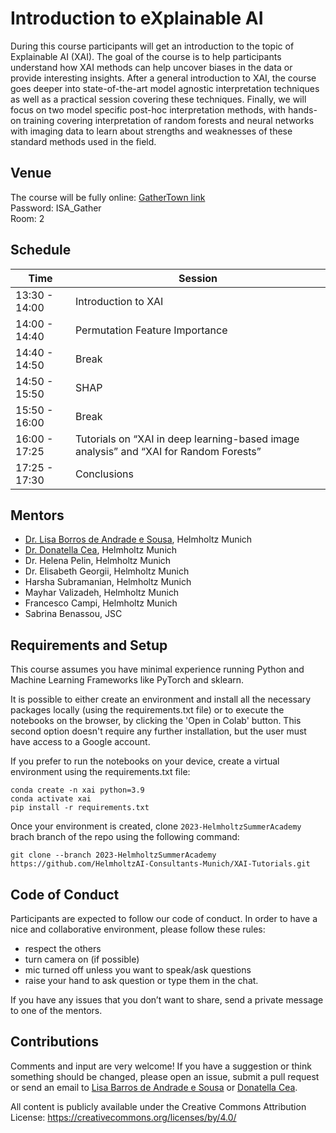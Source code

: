 # Introduction to eXplainable AI 

During this course participants will get an introduction to the topic of Explainable AI (XAI). The goal of the course is to help participants understand how XAI methods can help uncover biases in the data or provide interesting insights. After a general introduction to XAI, the course goes deeper into state-of-the-art model agnostic interpretation techniques as well as a practical session covering these techniques. Finally, we will focus on two model specific post-hoc interpretation methods, with hands-on training covering interpretation of random forests and neural networks with imaging data to learn about strengths and weaknesses of these standard methods used in the field.

## Venue

The course will be fully online: [GatherTown link](https://app.gather.town/app/nkxyTbuI84smfiQk/HMC-Workshop-Lounge)  
Password: ISA_Gather  
Room: 2  

## Schedule

|     Time    |      Session      |
| ----------- | ----------------- |
|13:30 - 14:00|Introduction to XAI|
|14:00 - 14:40|Permutation Feature Importance|
|14:40 - 14:50|Break|
|14:50 - 15:50|SHAP|
|15:50 - 16:00|Break|
|16:00 - 17:25|Tutorials on “XAI in deep learning-based image analysis” and “XAI for Random Forests”|
|17:25 - 17:30|Conclusions|

## Mentors

- [Dr. Lisa Borros de Andrade e Sousa](mailto:lisa.barros@helmholtz-munich.de), Helmholtz Munich
- [Dr. Donatella Cea](mailto:donatella.cea@helmholtz-munich.de), Helmholtz Munich
- Dr. Helena Pelin, Helmholtz Munich
- Dr. Elisabeth Georgii, Helmholtz Munich
- Harsha Subramanian, Helmholtz Munich
- Mayhar Valizadeh, Helmholtz Munich
- Francesco Campi, Helmholtz Munich
- Sabrina Benassou, JSC

## Requirements and Setup

This course assumes you have minimal experience running Python and Machine Learning Frameworks like PyTorch and sklearn.

It is possible to either create an environment and install all the necessary packages locally (using the requirements.txt file) or to execute the notebooks on the browser, by clicking the 'Open in Colab' button. This second option doesn't require any further installation, but the user must have access to a Google account.

If you prefer to run the notebooks on your device, create a virtual environment using the requirements.txt file:
```
conda create -n xai python=3.9
conda activate xai
pip install -r requirements.txt
```

Once your environment is created, clone `2023-HelmholtzSummerAcademy` brach branch of the repo using the following command:

```
git clone --branch 2023-HelmholtzSummerAcademy https://github.com/HelmholtzAI-Consultants-Munich/XAI-Tutorials.git
```

## Code of Conduct

Participants are expected to follow our code of conduct. In order to have a nice and collaborative environment, please follow these rules:

- respect the others
- turn camera on (if possible)
- mic turned off unless you want to speak/ask questions
- raise your hand to ask question or type them in the chat.

If you have any issues that you don’t want to share, send a private message to one of the mentors.

## Contributions

Comments and input are very welcome! If you have a suggestion or think something should be changed, please open an issue, submit a pull request or send an email to [Lisa Barros de Andrade e Sousa](mailto:lisa.barros@helmholtz-munich.de) or [Donatella Cea](mailto:donatella.cea@helmholtz-munich.de).

All content is publicly available under the Creative Commons Attribution License: https://creativecommons.org/licenses/by/4.0/
